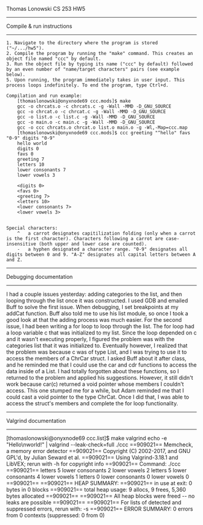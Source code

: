 Thomas Lonowski
CS 253
HW5

*****************************
 Compile & run instructions
*****************************
	1. Navigate to the directory where the program is stored ("~/.../hw5").
	2. Compile the program by running the "make" command. This creates an object file named "ccc" by default. 
	3. Run the object file by typing its name ("ccc" by default) followed by an even number of "name/target characters" pairs (see example below).
	5. Upon running, the program immediately takes in user input. This process loops indefinitely. To end the program, type Ctrl+d.
	
	Compilation and run example:
		[thomaslonowski@onyxnode69 ccc.mods]$ make
		gcc -o chrcats.o -c chrcats.c -g -Wall -MMD -D_GNU_SOURCE
		gcc -o chrcat.o -c chrcat.c -g -Wall -MMD -D_GNU_SOURCE
		gcc -o list.o -c list.c -g -Wall -MMD -D_GNU_SOURCE
		gcc -o main.o -c main.c -g -Wall -MMD -D_GNU_SOURCE
		gcc -o ccc chrcats.o chrcat.o list.o main.o -g -Wl,-Map=ccc.map
		[thomaslonowski@onyxnode69 ccc.mods]$ ccc greeting "^hello" favs "0-9" digits "0-9"
		hello world
		digits 0
		favs 0
		greeting 7
		letters 10
		lower consonants 7
		lower vowels 3
		
		<digits 0>
		<favs 0>
		<greeting 7>
		<letters 10>
		<lower consonants 7>
		<lower vowels 3>


	Special characters:
		^	a carrot designates capitilization folding (only when a carrot is the first character). Characters following a carrot are case-insensitive (both upper and lower case are counted).
		-	a hyphen designated a character range. "0-9" designates all digits between 0 and 9. "A-Z" designates all capital letters between A and Z.


**************************
 Debugging documentation
**************************
I had a couple issues yesterday: adding categories to the list, and then looping through the list once it was constructed.
I used GDB and emailed Buff to solve the first issue. When debugging, I set breakpoints at my addCat function. Buff also
told me to use his list module, so once I took a good look at that the adding process was much easier. For the second
issue, I had been writing a for loop to loop through the list. The for loop had a loop variable c that was initialized to
my list. Since the loop depended on c and it wasn't executing properly, I figured the problem was with the categories list
that it was initialized to. Eventually however, I realized that the problem was because c was of type List, and I was
trying to use it to access the members of a ChrCar struct. I asked Buff about it after class, and he reminded me that I
could use the car and cdr functions to access the data inside of a List. I had totally forgotten about these functions, 
so I returned to the problem and applied his suggestions. However, it still didn't work because car(c) returned a void
pointer whose members I couldn't access. This one stumped me for a while, but Adam reminded me that I could cast a void
pointer to the type ChrCat. Once I did that, I was able to access the struct's members and complete the for loop functionality.


*************************
 Valgrind documentation
*************************
[thomaslonowski@onyxnode69 ccc.list]$ make valgrind
echo -e "Hello\nworld!" | valgrind --leak-check=full ./ccc 
==909021== Memcheck, a memory error detector
==909021== Copyright (C) 2002-2017, and GNU GPL'd, by Julian Seward et al.
==909021== Using Valgrind-3.18.1 and LibVEX; rerun with -h for copyright info
==909021== Command: ./ccc
==909021== 
letters 5
lower consonants 2
lower vowels 2
letters 5
lower consonants 4
lower vowels 1
letters 0
lower consonants 0
lower vowels 0
==909021== 
==909021== HEAP SUMMARY:
==909021==     in use at exit: 0 bytes in 0 blocks
==909021==   total heap usage: 9 allocs, 9 frees, 5,360 bytes allocated
==909021== 
==909021== All heap blocks were freed -- no leaks are possible
==909021== 
==909021== For lists of detected and suppressed errors, rerun with: -s
==909021== ERROR SUMMARY: 0 errors from 0 contexts (suppressed: 0 from 0)

